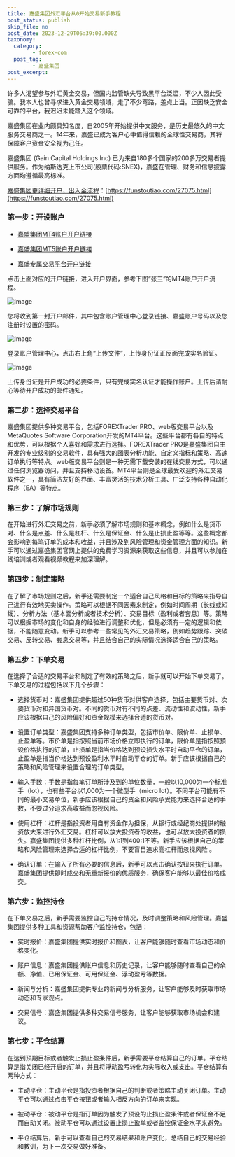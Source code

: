 ```yaml
---
title: 嘉盛集团外汇平台从0开始交易新手教程
post_status: publish
skip_file: no
post_date: 2023-12-29T06:39:00.000Z
taxonomy:
  category:
        - forex-com
  post_tag:
        - 嘉盛集团
post_excerpt: 
---
```

许多人渴望参与外汇黄金交易，但国内监管缺失导致黑平台泛滥，不少人因此受骗。我本人也曾寻求进入黄金交易领域，走了不少弯路，差点上当。正因缺乏安全可靠的平台，我迟迟未能踏入这个领域。

嘉盛集团在业内颇具知名度，自2005年开始提供中文服务，是历史最悠久的中文服务交易商之一。14年来，嘉盛已成为客户心中值得信赖的全球性交易商，其将保障客户资金安全视为己任。

嘉盛集团 (Gain Capital Holdings Inc) 已为来自180多个国家的200多万交易者提供服务。作为纳斯达克上市公司(股票代码:SNEX)，嘉盛在管理、财务和信息披露方面均遵循最高标准。

[嘉盛集团更详细开户，出入金流程](https://funstoutiao.com/27075.html)：[https://funstoutiao.com/27075.html](https://funstoutiao.com/27075.html)

### 第一步：开设账户

* [嘉盛集团MT4账户开户链接](https://s.ssgg.net/jsmt4)

* [嘉盛集团MT5账户开户链接](https://s.ssgg.net/jsmt5)

* [嘉盛专属交易平台开户链接](https://s.ssgg.net/js)

点击上面对应的开户链接，进入开户界面，参考下图“张三”的MT4账户开户流程。

![Image](https://prod-files-secure.s3.us-west-2.amazonaws.com/39ed1227-6d7d-4570-be36-9ccd4a2c4241/7a167aea-686b-400d-af59-4e18eb607a40/640.png?X-Amz-Algorithm=AWS4-HMAC-SHA256&X-Amz-Content-Sha256=UNSIGNED-PAYLOAD&X-Amz-Credential=ASIAZI2LB4662CR5RNCJ%2F20250609%2Fus-west-2%2Fs3%2Faws4_request&X-Amz-Date=20250609T161311Z&X-Amz-Expires=3600&X-Amz-Security-Token=IQoJb3JpZ2luX2VjEM%2F%2F%2F%2F%2F%2F%2F%2F%2F%2F%2FwEaCXVzLXdlc3QtMiJHMEUCIEfITSiQMGF0tdFW2ikLa9L5L%2FCg48QqNGzYMK8TwxgBAiEAhCDQqn2y%2FSQPBSYZ2pk3ZKqESG9H3DpkIsI7ZTHszpcqiAQIqP%2F%2F%2F%2F%2F%2F%2F%2F%2F%2FARAAGgw2Mzc0MjMxODM4MDUiDKAEp%2FC0P3NL9ClrwircA36Ht%2FidU1pIjhwJj9IB6ncCZisrF%2BNjFJ3%2BGPozjHgy7XYsOTN%2F8kWDD%2BdvHHsmni28xP%2BOUd5JGSnW%2BrCKaOTtARtbg3UN6mVYDbZHB%2FkuCpJzoPoqGsjWg%2FARpQVmtdqfohU8FvMOeNF33xmq75CKZD%2FwRgkYTWUJ02LucNv5TuUIMJQ1%2F3pFpELaYXsdBT6pdBCRW6j%2BO50E9LCSfC5nlyKFHdBRV8KtYHrS%2FFkjdIaImqRLxQRw5sSL4noQo%2FR0ope9wuPF79XL%2F%2BIy1jjqyBZiGeC4z%2BaD9vU3g6ueZn6gY%2F6jQ4dejtZKNNsmWXZlHZFkoOu6oG9aRmmEb6m06LgEWa2HTr7vs7hYLy3rtON7yxHrC6XsEkl6NXs3G5yzAYBWfuENX0D7HAlioSYz%2FBZgubTLo727N0KZ%2B4iwTAc9EmxYijfD%2FMp5vEgE%2BmiVJo3r3LiCI6yTRpg6eCQYlizbM2TqQCtDzajiG0AuV9T9KEPWE4GJXYJXaNZMW%2F9XETCxumhg%2FTGCgjSXsZABS4cDkQ0DyggF4DjvwA06KNSGdBNdtstMMsrKi89g81v%2Blbjv9DSyVrZBN4mgJb79dTRsbyzjh2lp%2BnGWzA9PZGUNy4zfuiWxmGt%2FMOfum8IGOqUBICpTmJTvhGHWzxC%2B4XiP1PTZTpepO2MoD0s51cOxXilT%2FbKsiYQIoftQDgP%2FphpDQtEQdG9F%2BTVG8jnmSzmGqj4pmfg4Vy26AhYSHhl7fd5SqDfuG62GEnDDSQnyHTXrvWe1Tu2vRz%2FDfldX67Ph3cGcYWm38VYCVFnzKoMgY14h7yoh65kWdMFucySZtq0xYg2%2BX5kXt90sSYWfI5NKPsfQAGCJ&X-Amz-Signature=302e80ccd8f01dd964b642b6e453a63d5f46b8a73f63f21c290a5ecb6e4a2de7&X-Amz-SignedHeaders=host&x-id=GetObject)

您将收到第一封开户邮件，其中包含账户管理中心登录链接、嘉盛账户号码以及您注册时设置的密码。

![Image](https://prod-files-secure.s3.us-west-2.amazonaws.com/39ed1227-6d7d-4570-be36-9ccd4a2c4241/eaa1c6b3-2877-4284-a0e1-530e222c27fb/image.png?X-Amz-Algorithm=AWS4-HMAC-SHA256&X-Amz-Content-Sha256=UNSIGNED-PAYLOAD&X-Amz-Credential=ASIAZI2LB4662CR5RNCJ%2F20250609%2Fus-west-2%2Fs3%2Faws4_request&X-Amz-Date=20250609T161311Z&X-Amz-Expires=3600&X-Amz-Security-Token=IQoJb3JpZ2luX2VjEM%2F%2F%2F%2F%2F%2F%2F%2F%2F%2F%2FwEaCXVzLXdlc3QtMiJHMEUCIEfITSiQMGF0tdFW2ikLa9L5L%2FCg48QqNGzYMK8TwxgBAiEAhCDQqn2y%2FSQPBSYZ2pk3ZKqESG9H3DpkIsI7ZTHszpcqiAQIqP%2F%2F%2F%2F%2F%2F%2F%2F%2F%2FARAAGgw2Mzc0MjMxODM4MDUiDKAEp%2FC0P3NL9ClrwircA36Ht%2FidU1pIjhwJj9IB6ncCZisrF%2BNjFJ3%2BGPozjHgy7XYsOTN%2F8kWDD%2BdvHHsmni28xP%2BOUd5JGSnW%2BrCKaOTtARtbg3UN6mVYDbZHB%2FkuCpJzoPoqGsjWg%2FARpQVmtdqfohU8FvMOeNF33xmq75CKZD%2FwRgkYTWUJ02LucNv5TuUIMJQ1%2F3pFpELaYXsdBT6pdBCRW6j%2BO50E9LCSfC5nlyKFHdBRV8KtYHrS%2FFkjdIaImqRLxQRw5sSL4noQo%2FR0ope9wuPF79XL%2F%2BIy1jjqyBZiGeC4z%2BaD9vU3g6ueZn6gY%2F6jQ4dejtZKNNsmWXZlHZFkoOu6oG9aRmmEb6m06LgEWa2HTr7vs7hYLy3rtON7yxHrC6XsEkl6NXs3G5yzAYBWfuENX0D7HAlioSYz%2FBZgubTLo727N0KZ%2B4iwTAc9EmxYijfD%2FMp5vEgE%2BmiVJo3r3LiCI6yTRpg6eCQYlizbM2TqQCtDzajiG0AuV9T9KEPWE4GJXYJXaNZMW%2F9XETCxumhg%2FTGCgjSXsZABS4cDkQ0DyggF4DjvwA06KNSGdBNdtstMMsrKi89g81v%2Blbjv9DSyVrZBN4mgJb79dTRsbyzjh2lp%2BnGWzA9PZGUNy4zfuiWxmGt%2FMOfum8IGOqUBICpTmJTvhGHWzxC%2B4XiP1PTZTpepO2MoD0s51cOxXilT%2FbKsiYQIoftQDgP%2FphpDQtEQdG9F%2BTVG8jnmSzmGqj4pmfg4Vy26AhYSHhl7fd5SqDfuG62GEnDDSQnyHTXrvWe1Tu2vRz%2FDfldX67Ph3cGcYWm38VYCVFnzKoMgY14h7yoh65kWdMFucySZtq0xYg2%2BX5kXt90sSYWfI5NKPsfQAGCJ&X-Amz-Signature=c6baa5391c882332d3436c934b44ba555340ebe5f725a40c414442b36dd4959d&X-Amz-SignedHeaders=host&x-id=GetObject)

登录账户管理中心，点击右上角“上传文件”，上传身份证正反面完成实名验证。

![Image](https://prod-files-secure.s3.us-west-2.amazonaws.com/39ed1227-6d7d-4570-be36-9ccd4a2c4241/54090639-09fc-46b4-a135-e0289f707147/image.png?X-Amz-Algorithm=AWS4-HMAC-SHA256&X-Amz-Content-Sha256=UNSIGNED-PAYLOAD&X-Amz-Credential=ASIAZI2LB4662CR5RNCJ%2F20250609%2Fus-west-2%2Fs3%2Faws4_request&X-Amz-Date=20250609T161311Z&X-Amz-Expires=3600&X-Amz-Security-Token=IQoJb3JpZ2luX2VjEM%2F%2F%2F%2F%2F%2F%2F%2F%2F%2F%2FwEaCXVzLXdlc3QtMiJHMEUCIEfITSiQMGF0tdFW2ikLa9L5L%2FCg48QqNGzYMK8TwxgBAiEAhCDQqn2y%2FSQPBSYZ2pk3ZKqESG9H3DpkIsI7ZTHszpcqiAQIqP%2F%2F%2F%2F%2F%2F%2F%2F%2F%2FARAAGgw2Mzc0MjMxODM4MDUiDKAEp%2FC0P3NL9ClrwircA36Ht%2FidU1pIjhwJj9IB6ncCZisrF%2BNjFJ3%2BGPozjHgy7XYsOTN%2F8kWDD%2BdvHHsmni28xP%2BOUd5JGSnW%2BrCKaOTtARtbg3UN6mVYDbZHB%2FkuCpJzoPoqGsjWg%2FARpQVmtdqfohU8FvMOeNF33xmq75CKZD%2FwRgkYTWUJ02LucNv5TuUIMJQ1%2F3pFpELaYXsdBT6pdBCRW6j%2BO50E9LCSfC5nlyKFHdBRV8KtYHrS%2FFkjdIaImqRLxQRw5sSL4noQo%2FR0ope9wuPF79XL%2F%2BIy1jjqyBZiGeC4z%2BaD9vU3g6ueZn6gY%2F6jQ4dejtZKNNsmWXZlHZFkoOu6oG9aRmmEb6m06LgEWa2HTr7vs7hYLy3rtON7yxHrC6XsEkl6NXs3G5yzAYBWfuENX0D7HAlioSYz%2FBZgubTLo727N0KZ%2B4iwTAc9EmxYijfD%2FMp5vEgE%2BmiVJo3r3LiCI6yTRpg6eCQYlizbM2TqQCtDzajiG0AuV9T9KEPWE4GJXYJXaNZMW%2F9XETCxumhg%2FTGCgjSXsZABS4cDkQ0DyggF4DjvwA06KNSGdBNdtstMMsrKi89g81v%2Blbjv9DSyVrZBN4mgJb79dTRsbyzjh2lp%2BnGWzA9PZGUNy4zfuiWxmGt%2FMOfum8IGOqUBICpTmJTvhGHWzxC%2B4XiP1PTZTpepO2MoD0s51cOxXilT%2FbKsiYQIoftQDgP%2FphpDQtEQdG9F%2BTVG8jnmSzmGqj4pmfg4Vy26AhYSHhl7fd5SqDfuG62GEnDDSQnyHTXrvWe1Tu2vRz%2FDfldX67Ph3cGcYWm38VYCVFnzKoMgY14h7yoh65kWdMFucySZtq0xYg2%2BX5kXt90sSYWfI5NKPsfQAGCJ&X-Amz-Signature=78f5ff37048c89792264d06b3bd733d5741d536a0ea51137440e34f035d2496d&X-Amz-SignedHeaders=host&x-id=GetObject)

上传身份证是开户成功的必要条件，只有完成实名认证才能操作账户。上传后请耐心等待开户成功的邮件通知。

### 第二步：选择交易平台

嘉盛集团提供多种交易平台，包括FOREXTrader PRO、web版交易平台以及MetaQuotes Software Corporation开发的MT4平台。这些平台都有各自的特点和优势，可以根据个人喜好和需求进行选择。FOREXTrader PRO是嘉盛集团自主开发的专业级别的交易软件，具有强大的图表分析功能、自定义指标和策略、高速订单执行等特点。web版交易平台则是一种无需下载安装的在线交易方式，可以通过任何浏览器访问，并且支持移动设备。MT4平台则是全球最受欢迎的外汇交易软件之一，具有简洁友好的界面、丰富灵活的技术分析工具、广泛支持各种自动化程序（EA）等特点。

### 第三步：了解市场规则

在开始进行外汇交易之前，新手必须了解市场规则和基本概念，例如什么是货币对、什么是点差、什么是杠杆、什么是保证金、什么是止损止盈等等。这些概念都会影响到每笔订单的成本和收益，并且涉及到风险管理和资金管理方面的知识。新手可以通过嘉盛集团官网上提供的免费学习资源来获取这些信息，并且可以参加在线培训或者观看视频教程来加深理解。

### 第四步：制定策略

在了解了市场规则之后，新手还需要制定一个适合自己风格和目标的策略来指导自己进行有效地买卖操作。策略可以根据不同因素来制定，例如时间周期（长线或短线）、分析方法（基本面分析或者技术分析）、交易目标（盈利或者套息）等。策略可以根据市场的变化和自身的经验进行调整和优化，但是必须有一定的逻辑和依据，不能随意变动。新手可以参考一些常见的外汇交易策略，例如趋势跟踪、突破交易、反转交易、套息交易等，并且结合自己的实际情况选择适合自己的策略。

### 第五步：下单交易

在选择了合适的交易平台和制定了有效的策略之后，新手就可以开始下单交易了。下单交易的过程包括以下几个步骤：

* 选择货币对：嘉盛集团提供超过50种货币对供客户选择，包括主要货币对、次要货币对和异国货币对。不同的货币对有不同的点差、流动性和波动性，新手应该根据自己的风险偏好和资金规模来选择合适的货币对。

* 设置订单类型：嘉盛集团支持多种订单类型，包括市价单、限价单、止损单、止盈单等。市价单是指按照当前市场价格立即执行的订单，限价单是指按照预设价格执行的订单，止损单是指当价格达到预设损失水平时自动平仓的订单，止盈单是指当价格达到预设盈利水平时自动平仓的订单。新手应该根据自己的策略和风险管理来设置合理的订单类型。

* 输入手数：手数是指每笔订单所涉及到的单位数量，一般以10,000为一个标准手（lot），也有些平台以1,000为一个微型手（micro lot）。不同平台可能有不同的最小交易单位，新手应该根据自己的资金和风险承受能力来选择合适的手数，不要过分追求高收益而忽视风险。

* 使用杠杆：杠杆是指投资者用自有资金作为担保，从银行或经纪商处提供的融资放大来进行外汇交易。杠杆可以放大投资者的收益，也可以放大投资者的损失。嘉盛集团提供多种杠杆比例，从1:1到400:1不等。新手应该根据自己的策略和风险管理来选择合适的杠杆比例，不要盲目追求高杠杆而忽视风险 。

* 确认订单：在输入了所有必要的信息后，新手可以点击确认按钮来执行订单。嘉盛集团提供即时成交和无重新报价的优质服务，确保客户能够以最佳价格成交。

### 第六步：监控持仓

在下单交易之后，新手需要监控自己的持仓情况，及时调整策略和风险管理。嘉盛集团提供多种工具和资源帮助客户监控持仓，包括：

* 实时报价：嘉盛集团提供实时报价和图表，让客户能够随时查看市场动态和价格变化。

* 账户信息：嘉盛集团提供账户信息和历史记录，让客户能够随时查看自己的余额、净值、已用保证金、可用保证金、浮动盈亏等数据。

* 新闻与分析：嘉盛集团提供专业的新闻与分析服务，让客户能够及时获取市场动态和专家观点。

* 交易信号：嘉盛集团提供多种交易信号服务，让客户能够获取市场机会和建议。

### 第七步：平仓结算

在达到预期目标或者触发止损止盈条件后，新手需要平仓结算自己的订单。平仓结算是指关闭已经开启的订单，并且将浮动盈亏转化为实际收入或支出。平仓结算有两种方式：

* 主动平仓：主动平仓是指投资者根据自己的判断或者策略主动关闭订单。主动平仓可以通过点击平仓按钮或者输入相反方向的订单来实现。

* 被动平仓：被动平仓是指订单因为触发了预设的止损止盈条件或者保证金不足而自动关闭。被动平仓可以通过设置止损止盈单或者监控保证金水平来避免。

* 平仓结算后，新手可以查看自己的交易结果和账户变化，总结自己的交易经验和教训，为下一次交易做好准备。